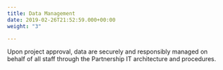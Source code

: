 ```yaml
---
title: Data Management
date: 2019-02-26T21:52:59.000+00:00
weight: "3"

---
```

Upon project approval, data are securely and responsibly managed on behalf of all staff through the Partnership IT architecture and procedures.